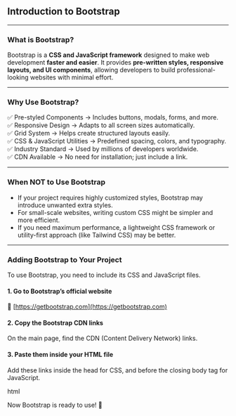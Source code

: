 ## Introduction to Bootstrap
---

### What is Bootstrap?
Bootstrap is a **CSS and JavaScript framework** designed to make web development **faster and easier**. It provides **pre-written styles, responsive layouts, and UI components**, allowing developers to build professional-looking websites with minimal effort.

---

### Why Use Bootstrap?
✅ Pre-styled Components → Includes buttons, modals, forms, and more.  
✅ Responsive Design → Adapts to all screen sizes automatically.  
✅ Grid System → Helps create structured layouts easily.  
✅ CSS & JavaScript Utilities → Predefined spacing, colors, and typography.  
✅ Industry Standard → Used by millions of developers worldwide.  
✅ CDN Available → No need for installation; just include a link.  

---

### When NOT to Use Bootstrap
- If your project requires highly customized styles, Bootstrap may introduce unwanted extra styles.
- For small-scale websites, writing custom CSS might be simpler and more efficient.
- If you need maximum performance, a lightweight CSS framework or utility-first approach (like Tailwind CSS) may be better.

---

### Adding Bootstrap to Your Project
To use Bootstrap, you need to include its CSS and JavaScript files.

#### 1. Go to Bootstrap’s official website  
📌 [https://getbootstrap.com](https://getbootstrap.com)  

#### 2. Copy the Bootstrap CDN links  
On the main page, find the CDN (Content Delivery Network) links.

#### 3. Paste them inside your HTML file  
Add these links inside the head for CSS, and before the closing body tag for JavaScript.

html  
<!-- Bootstrap CSS -->  
<link href="https://cdn.jsdelivr.net/npm/bootstrap@5.3.0/dist/css/bootstrap.min.css" rel="stylesheet">  

<!-- Bootstrap JavaScript -->  
<script src="https://cdn.jsdelivr.net/npm/bootstrap@5.3.0/dist/js/bootstrap.bundle.min.js"></script>  

Now Bootstrap is ready to use! 🚀

